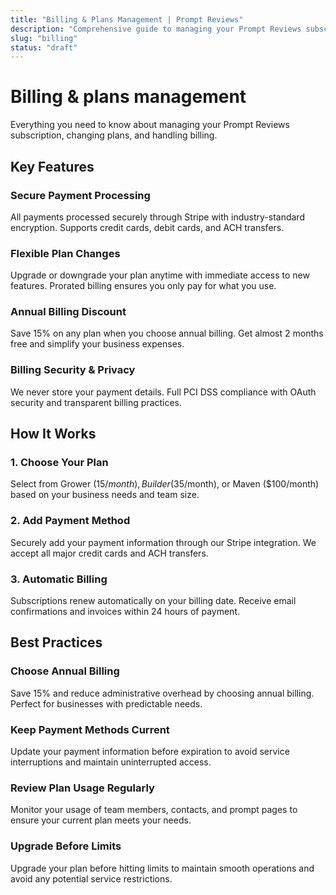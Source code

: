 ```yaml
---
title: "Billing & Plans Management | Prompt Reviews"
description: "Comprehensive guide to managing your Prompt Reviews subscription, upgrading/downgrading plans, billing history, and payment methods."
slug: "billing"
status: "draft"
---
```


# Billing & plans management

Everything you need to know about managing your Prompt Reviews subscription, changing plans, and handling billing.

## Key Features

### Secure Payment Processing

All payments processed securely through Stripe with industry-standard encryption. Supports credit cards, debit cards, and ACH transfers.

### Flexible Plan Changes

Upgrade or downgrade your plan anytime with immediate access to new features. Prorated billing ensures you only pay for what you use.

### Annual Billing Discount

Save 15% on any plan when you choose annual billing. Get almost 2 months free and simplify your business expenses.

### Billing Security & Privacy

We never store your payment details. Full PCI DSS compliance with OAuth security and transparent billing practices.

## How It Works

### 1. Choose Your Plan

Select from Grower ($15/month), Builder ($35/month), or Maven ($100/month) based on your business needs and team size.

### 2. Add Payment Method

Securely add your payment information through our Stripe integration. We accept all major credit cards and ACH transfers.

### 3. Automatic Billing

Subscriptions renew automatically on your billing date. Receive email confirmations and invoices within 24 hours of payment.

## Best Practices

### Choose Annual Billing

Save 15% and reduce administrative overhead by choosing annual billing. Perfect for businesses with predictable needs.

### Keep Payment Methods Current

Update your payment information before expiration to avoid service interruptions and maintain uninterrupted access.

### Review Plan Usage Regularly

Monitor your usage of team members, contacts, and prompt pages to ensure your current plan meets your needs.

### Upgrade Before Limits

Upgrade your plan before hitting limits to maintain smooth operations and avoid any potential service restrictions.

